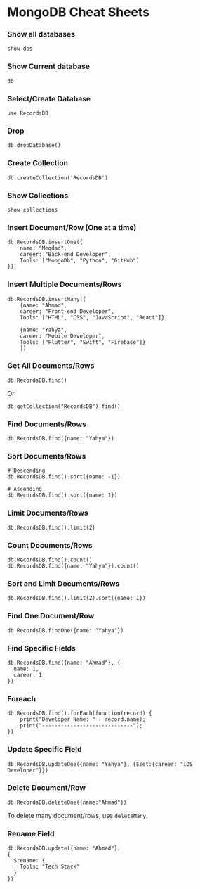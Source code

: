 # MongoDB Cheat Sheets


### Show all databases
```
show dbs
```

### Show Current database

```
db
```

### Select/Create Database

```
use RecordsDB
```

### Drop

```
db.dropDatabase()
```

### Create Collection

```
db.createCollection('RecordsDB')
```

### Show Collections

```
show collections
```

### Insert Document/Row (One at a time)

```
db.RecordsDB.insertOne({
    name: "Meqdad",
    career: "Back-end Developer",
    Tools: ["MongoDb", "Python", "GitHub"]
});
```

### Insert Multiple Documents/Rows

```
db.RecordsDB.insertMany([
    {name: "Ahmad",
    career: "Front-end Developer",
    Tools: ["HTML", "CSS", "JavaScript", "React"]},
    
    {name: "Yahya",
    career: "Mobile Developer",
    Tools: ["Flutter", "Swift", "Firebase"]}
    ])
```

### Get All Documents/Rows

```
db.RecordsDB.find()
```
Or
```
db.getCollection("RecordsDB").find()
```

### Find Documents/Rows

```
db.RecordsDB.find({name: "Yahya"})
```

### Sort Documents/Rows

```
# Descending
db.RecordsDB.find().sort({name: -1})

# Ascending
db.RecordsDB.find().sort({name: 1})
```

### Limit Documents/Rows

```
db.RecordsDB.find().limit(2)
```

### Count Documents/Rows

```
db.RecordsDB.find().count()
db.RecordsDB.find({name: "Yahya"}).count()
```

### Sort and Limit Documents/Rows

```
db.RecordsDB.find().limit(2).sort({name: 1})
```

### Find One Document/Row

```
db.RecordsDB.findOne({name: "Yahya"})
```

### Find Specific Fields

```
db.RecordsDB.find({name: "Ahmad"}, {
  name: 1,
  career: 1
})
```

### Foreach

```
db.RecordsDB.find().forEach(function(record) {
    print("Developer Name: " + record.name);
    print("-----------------------------");
})
```

### Update Specific Field

```
db.RecordsDB.updateOne({name: "Yahya"}, {$set:{career: "iOS Developer"}})
```

### Delete Document/Row

```
db.RecordsDB.deleteOne({name:"Ahmad"})
```
To delete many document/rows, use `deleteMany`.

### Rename Field

```
db.RecordsDB.update({name: "Ahmad"},
{
  $rename: {
    Tools: "Tech Stack"
  }
})
```
